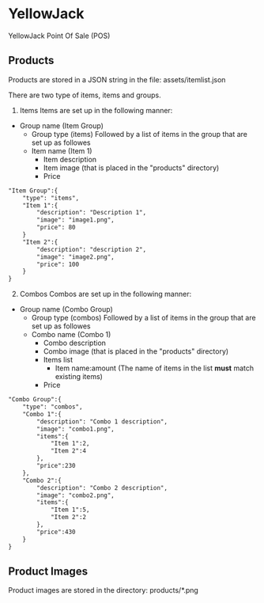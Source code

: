 # YellowJack
YellowJack Point Of Sale (POS)

## Products
Products are stored in a JSON string in the file: assets/itemlist.json

There are two type of items, items and groups.
1. Items
Items are set up in the following manner:  
- Group name (Item Group)
  - Group type (items)
Followed by a list of items in the group that are set up as followes
  - Item name (Item 1)
    - Item description
    - Item image (that is placed in the "products" directory)
    - Price  

```markdown
"Item Group":{
    "type": "items",
    "Item 1":{
        "description": "Description 1",
        "image": "image1.png",
        "price": 80
    }
    "Item 2":{
        "description": "description 2",
        "image": "image2.png",
        "price": 100
    }
}
```

2. Combos
Combos are set up in the following manner:  
- Group name (Combo Group)
  - Group type (combos)
Followed by a list of items in the group that are set up as followes
  - Combo name (Combo 1)
    - Combo description
    - Combo image (that is placed in the "products" directory)
    - Items list 
      - Item name:amount (The name of items in the list **must** match existing items)
    - Price 
```markdown
"Combo Group":{
    "type": "combos",
    "Combo 1":{
        "description": "Combo 1 description",
        "image": "combo1.png",
        "items":{
            "Item 1":2, 
            "Item 2":4
        },
        "price":230
    },
    "Combo 2":{
        "description": "Combo 2 description",
        "image": "combo2.png",
        "items":{
            "Item 1":5, 
            "Item 2":2
        },
        "price":430
    }
}
```

## Product Images
Product images are stored in the directory: products/*.png
